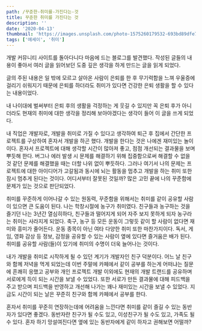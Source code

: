 ```yaml
---
path: /꾸준한-취미를-가진다는-것
title: 꾸준한 취미를 가진다는 것
description: ''
date: '2020-04-13'
thumbnail: 'https://images.unsplash.com/photo-1575260179532-693bd89dfe73?ixlib=rb-1.2.1&ixid=eyJhcHBfaWQiOjEyMDd9&auto=format&fit=crop&w=1050&q=80'
tags: ['에세이', '취미']
---
```


개발 커뮤니티 사이트를 돌아다니다 마음에 드는 블로그를 발견했다. 작성된 글들의 내용이 좋아서 여러 글을 읽어보던 도중 깊은 생각을 하게 만드는 글을 읽게 되었다.

글의 주된 내용은 일 밖에 모르고 살아온 사람이 은퇴를 한 후 무기력함을 느껴 우울증에 걸리기 쉬워지기 때문에 은퇴를 하더라도 취미가 있다면 건강한 은퇴 생활을 할 수 있다는 내용이었다.

내 나이대에 벌써부터 은퇴 후의 생활을 걱정하는 게 웃길 수 있지만 꼭 은퇴 후가 아니더라도 현재의 취미에 대한 생각을 정리해 보아야겠다는 생각이 들어 이 글을 쓰게 되었다.

내 직업은 개발자로, 개발을 취미로 가질 수 있다고 생각하여 퇴근 후 집에서 간단한 프로젝트를 구상하여 혼자서 개발을 하곤 했다. 개발을 한다는 것은 나에겐 재미있는 놀이이다. 혼자서 프로젝트에 대해 생각할 시간이 많아져 좋고, 점점 개선되는 결과물을 보며 뿌듯해 한다. 버그나 에러 발생 시 문제를 해결하기 위해 집중함으로써 해결할 수 없을 것 같던 문제를 해결했을 때는 더할 나위 없이 뿌듯하다. 그러나 여기서 나의 문제는 프로젝트에 대한 아이디어가 고갈됨과 동시에 뇌는 활동을 멈추고 개발을 하는 취미 또한 잠시 멈추게 된다는 것이다. 어디서부터 잘못된 것일까? 많은 고민 끝에 나의 꾸준함에 문제가 있는 것으로 판단되었다.

취미를 꾸준하게 이어나갈 수 있는 원동력, 꾸준함을 위해서는 취미를 같이 공유할 사람이 있으면 큰 도움이 된다. 나는 학창시절에 농구가 취미였다. 친구들과 농구하는 것을 즐기던 나는 3년간 열심히하다, 친구들과 떨어지게 되어 자주 보지 못하게 되자 농구라는 취미는 사라지게 되었다. 축구, 농구 등 모든 운동이 그렇듯 같이 할 사람이 없다면 재미와 흥미가 줄어든다. 운동 종목이 아닌 여타 다양한 취미 또한 마찬가지이다. 독서, 게임, 영화 감상 등 정보, 감정을 공유할 수 있는 사람이 옆에 있다면 즐거움은 배가 된다. 취미를 공유할 사람(들)이 있기에 취미의 수명이 더욱 늘어나는 것이다.

내가 개발을 취미로 시작하게 될 수 있던 계기가 개발자인 친구 덕분이다. 어느 날 친구와 함께 저녁을 먹게 되었는데 이번 주말에 카페에서 같이 공부를 하는게 어떠냐는 질문에 흔쾌히 응했고 공부와 개인 프로젝트 개발 이외에도 현재의 개발 트랜드를 공유하며 서로에게 득이 되는 시간을 보낼 수 있었다. 또한 서로가 만든 결과물에 대해 피드백을 주고 받으며 피드백을 반영하고 개선해 나가는 꽤나 재미있는 시간을 보낼 수 있었다. 지금도 시간이 되는 날은 꾸준히 친구와 함께 카페에서 공부를 한다.

혼자서 취미를 꾸준히 연장하는데에 어려움을 느낀다면 취미를 같이 즐길 수 있는 동반자가 있다면 좋겠다. 동반자란 친구가 될 수도 있고, 이성친구가 될 수도 있고, 가족도 될 수 있다. 혼자 하기 망설여진다면 옆에 있는 동반자에게 같이 하자고 권해보면 어떨까?
